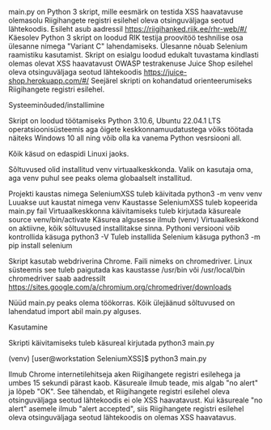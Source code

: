 main.py on Python 3 skript, mille eesmärk on testida XSS haavatavuse olemasolu Riigihangete registri esilehel oleva otsinguväljaga seotud lähtekoodis. Esileht asub aadressil https://riigihanked.riik.ee/rhr-web/#/ Käesolev Python 3 skript on loodud RIK testija proovitöö teshnilise osa ülesanne nimega "Variant C" lahendamiseks. Ülesanne nõuab Selenium raamistiku kasutamist. Skript on esialgu loodud edukalt tuvastama kindlasti olemas olevat XSS haavatavust OWASP testrakenuse Juice Shop esilehel oleva otsinguväljaga seotud lähtekoodis https://juice-shop.herokuapp.com/#/ Seejärel skripti on kohandatud orienteerumiseks Riigihangete registri esilehel.

Systeeminõuded/installimine

Skript on loodud töötamiseks Python 3.10.6, Ubuntu 22.04.1 LTS operatsioonisüsteemis aga õigete keskkonnamuudatustega võiks töötada näiteks Windows 10 all ning võib olla ka vanema Python vesrsiooni all.

Kõik käsud on edaspidi Linuxi jaoks.

Sõltuvused olid installitud venv virtuaalkeskkonda. Valik on kasutaja oma, aga venv puhul see peaks olema globaalselt installitud.

Projekti kaustas nimega SeleniumXSS tuleb käivitada python3 -m venv venv
Luuakse uut kaustat nimega venv
Kaustasse SeleniumXSS tuleb kopeerida main.py fail
Virtuaalkeskkonna käivitamiseks tuleb kirjutada käsureale source venv/bin/activate
Käsurea algusesse ilmub (venv)
Virtuaalkeskkond on aktiivne, kõik sõltuvused installitakse sinna.
Pythoni versiooni võib kontrollida käsuga python3 -V
Tuleb installida Selenium käsuga python3 -m pip install selenium

Skript kasutab webdriverina Chrome. Faili nimeks on chromedriver. Linux süsteemis see tuleb paigutada kas kaustasse /usr/bin või /usr/local/bin
chromedriver saab aadressilt https://sites.google.com/a/chromium.org/chromedriver/downloads

Nüüd main.py peaks olema töökorras. Kõik ülejäänud sõltuvused on lahendatud import abil main.py alguses.

Kasutamine

Skripti käivitamiseks tuleb käsureal kirjutada python3 main.py

(venv) [user@workstation SeleniumXSS]$ python3 main.py

Ilmub Chrome internetilehitseja aken Riigihangete registri esilehega ja umbes 15 sekundi pärast kaob.
Käsureale ilmub teade, mis algab "no alert" ja lõpeb "OK". See tähendab, et Riigihangete registri esilehel oleva otsinguväljaga seotud lähtekoodis ei ole XSS haavatavust. Kui käsureale "no alert" asemele ilmub "alert accepted", siis Riigihangete registri esilehel oleva otsinguväljaga seotud lähtekoodis on olemas XSS haavatavus.

